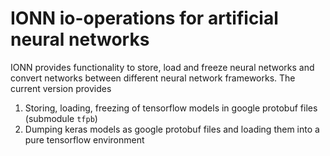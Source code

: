 # IONN io-operations for artificial neural networks

IONN provides functionality to store, load and freeze neural networks and
convert networks between different neural network frameworks. The current version provides

1. Storing, loading, freezing of tensorflow models in google protobuf files (submodule `tfpb`)
2. Dumping keras models as google protobuf files and loading them into a pure tensorflow environment



